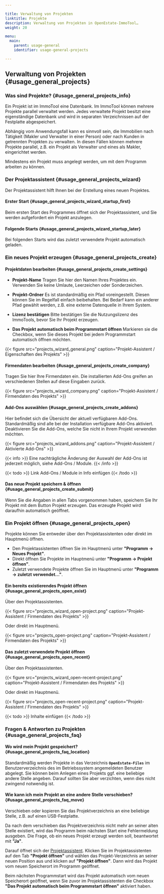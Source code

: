 ```yaml
---

title: Verwaltung von Projekten
linktitle: Projekte
description: Verwaltung von Projekten in OpenEstate-ImmoTool…
weight: 20

menu:
  main:
    parent: usage-general
    identifier: usage-general-projects

---
```


## Verwaltung von Projekten {#usage_general_projects}


### Was sind Projekte? {#usage_general_projects_info}

Ein Projekt ist im ImmoTool eine Datenbank. Im ImmoTool können mehrere Projekte parallel verwaltet werden. Jedes verwaltete Projekt besitzt eine eigenständige Datenbank und wird in separaten Verzeichnissen auf der Festplatte abgespeichert.

Abhängig vom Anwendungsfall kann es sinnvoll sein, die Immobilien nach Tätigkeit (Makler und Verwalter in einer Person) oder nach Kunden in getrennten Projekten zu verwalten. In diesen Fällen können mehrere Projekte parallel, z.B. ein Projekt als Verwalter und eines als Makler, eingerichtet werden.

Mindestens ein Projekt muss angelegt werden, um mit dem Programm arbeiten zu können.


### Der Projektassistent {#usage_general_projects_wizard}

Der Projektassistent hilft Ihnen bei der Erstellung eines neuen Projektes.

#### Erster Start {#usage_general_projects_wizard_startup_first}

Beim ersten Start des Programmes öffnet sich der Projektassistent, und Sie werden aufgefordert ein Projekt anzulegen.

#### Folgende Starts {#usage_general_projects_wizard_startup_later}

Bei folgenden Starts wird das zuletzt verwendete Projekt automatisch geladen.


### Ein neues Projekt erzeugen {#usage_general_projects_create}


#### Projektdaten bearbeiten {#usage_general_projects_create_settings}

-   **Projekt-Name**
    Tragen Sie hier den Namen Ihres Projektes ein. Verwenden Sie keine Umlaute, Leerzeichen oder Sonderzeichen.

-   **Projekt-Ordner**
    Es ist standardmäßig ein Pfad voreingestellt. Diesen können Sie im Regelfall einfach beibehalten. Bei Bedarf kann ein anderer Pfad gewählt werden, z.B. eine externe Datenquelle in Ihrem System.

-   **Lizenz bestätigen**
    Bitte bestätigen Sie die Nutzungslizenz des ImmoTools, bevor Sie Ihr Projekt erzeugen.

-   **Das Projekt automatisch beim Programmstart öffnen**
    Markieren sie die Checkbox, wenn Sie dieses Projekt bei jedem Programmstart automatisch öffnen möchten.

{{< figure src="projects_wizard_general.png" caption="Projekt-Assistent / Eigenschaften des Projekts" >}}


#### Firmendaten bearbeiten {#usage_general_projects_create_company}

Tragen Sie hier Ihre Firmendaten ein. Die installierten Add-Ons greifen an verschiedenen Stellen auf diese Eingaben zurück.

{{< figure src="projects_wizard_company.png" caption="Projekt-Assistent / Firmendaten des Projekts" >}}


#### Add-Ons auswählen {#usage_general_projects_create_addons}

Hier befindet sich die Übersicht der aktuell verfügbaren Add-Ons. Standardmäßig sind alle bei der Installation verfügbare Add-Ons aktiviert. Deaktivieren Sie die Add-Ons, welche Sie nicht in Ihrem Projekt verwenden möchten.

{{< figure src="projects_wizard_addons.png" caption="Projekt-Assistent / Aktivierte Add-Ons" >}}

{{< info >}}
Eine nachträgliche Änderung der Auswahl der Add-Ons ist jederzeit möglich, siehe Add-Ons / Module.
{{< /info >}}

{{< todo >}}
Link Add-Ons / Module in Info einfügen
{{< /todo >}}


#### Das neue Projekt speichern & öffnen {#usage_general_projects_create_submit}

Wenn Sie die Angaben in allen Tabs vorgenommen haben, speichern Sie Ihr Projekt mit dem Button Projekt erzeugen. Das erzeugte Projekt wird daraufhin automatisch geöffnet.


### Ein Projekt öffnen {#usage_general_projects_open}

Projekte können Sie entweder über den Projektassistenten oder direkt im Hauptmenü öffnen. 

-   Den Projektassistenten öffnen Sie im Hauptmenü unter **"Programm → Neues Projekt"**. 
-   Direkt öffnen Sie Projekte im Hauptmenü unter **"Programm → Projekt öffnen"**. 
-   Zuletzt verwendete Projekte öffnen Sie im Hauptmenü unter  **"Programm → zuletzt verwendet..."**.


#### Ein bereits existierendes Projekt öffnen {#usage_general_projects_open_exist}

Über den Projektassistenten.

{{< figure src="projects_wizard_open-project.png" caption="Projekt-Assistent / Firmendaten des Projekts" >}}

Oder direkt im Hauptmenü.

{{< figure src="projects_open-project.png" caption="Projekt-Assistent / Firmendaten des Projekts" >}}


#### Das zuletzt verwendete Projekt öffnen {#usage_general_projects_open_recent}

Über den Projektassistenten.

{{< figure src="projects_wizard_open-recent-project.png" caption="Projekt-Assistent / Firmendaten des Projekts" >}}

Oder direkt im Hauptmenü.

{{< figure src="projects_open-recent-project.png" caption="Projekt-Assistent / Firmendaten des Projekts" >}}


{{< todo >}}
Inhalte einfügen
{{< /todo >}}


### Fragen & Antworten zu Projekten {#usage_general_projects_faq}


#### Wo wird mein Projekt gespeichert? {#usage_general_projects_faq_location}

Standardmäßig werden Projekte in das Verzeichnis **`OpenEstate-Files`** im Benutzerverzeichnis des im Betriebssystem angemeldeten Benutzer abgelegt. Sie können beim Anlegen eines Projekts ggf. eine beliebige andere Stelle angeben. Darauf sollten Sie aber verzichten, wenn dies nicht zwingend notwendig ist.


#### Wie kann ich mein Projekt an eine andere Stelle verschieben? {#usage_general_projects_faq_move}

Verschieben oder kopieren Sie das Projektverzeichnis an eine beliebige Stelle, z.B. auf einen USB-Festplatte.

Da nach dem verschieben das Projektverzeichnis nicht mehr an seiner alten Stelle existiert, wird das Programm beim nächsten Start eine Fehlermeldung ausgeben. Die Frage, ob ein neues Projekt erzeugt werden soll, beantwortet mit **"Ja"**. 

Darauf öffnet sich der [Projektassistent](#usage_general_projects_wizard). Klicken Sie im Projektassistenten auf den Tab **"Projekt öffnen"** und wählen das Projekt-Verzeichnis an seiner neuen Position aus und klicken auf **"Projekt öffnen"**. Dann wird das Projekt vom neuen Speicherort im Programm geöffnet. 

Beim nächsten Programmstart wird das Projekt automatisch vom neuen Speicherort geöffnet, wenn Sie zuvor im Projektassistenten die Checkbox **"Das Projekt automatisch beim Programmstart öffnen"** aktiviert haben.

